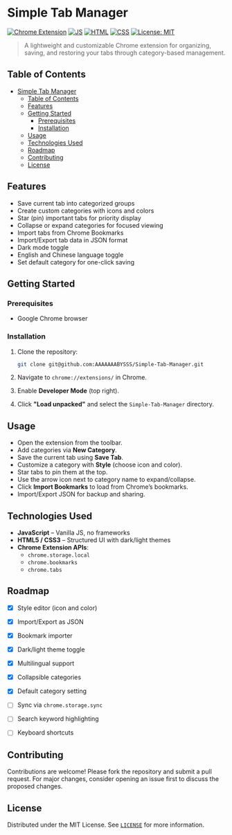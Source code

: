 # Simple Tab Manager

[![Chrome Extension](https://img.shields.io/badge/Platform-Chrome-blue?logo=google-chrome&logoColor=white)](https://www.google.com/chrome/)
[![JS](https://img.shields.io/badge/Code-JavaScript-yellow?logo=javascript&logoColor=white)](https://developer.mozilla.org/en-US/docs/Web/JavaScript)
[![HTML](https://img.shields.io/badge/Markup-HTML5-orange?logo=html5&logoColor=white)](https://developer.mozilla.org/en-US/docs/Web/HTML)
[![CSS](https://img.shields.io/badge/Style-CSS3-blue?logo=css3&logoColor=white)](https://developer.mozilla.org/en-US/docs/Web/CSS)
[![License: MIT](https://img.shields.io/badge/License-MIT-green.svg)](LICENSE)

> A lightweight and customizable Chrome extension for organizing, saving, and restoring your tabs through category-based management.

## Table of Contents

- [Simple Tab Manager](#simple-tab-manager)
  - [Table of Contents](#table-of-contents)
  - [Features](#features)
  - [Getting Started](#getting-started)
    - [Prerequisites](#prerequisites)
    - [Installation](#installation)
  - [Usage](#usage)
  - [Technologies Used](#technologies-used)
  - [Roadmap](#roadmap)
  - [Contributing](#contributing)
  - [License](#license)

## Features

- Save current tab into categorized groups
- Create custom categories with icons and colors
- Star (pin) important tabs for priority display
- Collapse or expand categories for focused viewing
- Import tabs from Chrome Bookmarks
- Import/Export tab data in JSON format
- Dark mode toggle
- English and Chinese language toggle
- Set default category for one-click saving

## Getting Started

### Prerequisites

- Google Chrome browser

### Installation

1. Clone the repository:

   ```bash
   git clone git@github.com:AAAAAAABYSSS/Simple-Tab-Manager.git
   ```

2. Navigate to `chrome://extensions/` in Chrome.

3. Enable **Developer Mode** (top right).

4. Click **"Load unpacked"** and select the `Simple-Tab-Manager` directory.

## Usage

- Open the extension from the toolbar.
- Add categories via **New Category**.
- Save the current tab using **Save Tab**.
- Customize a category with **Style** (choose icon and color).
- Star tabs to pin them at the top.
- Use the arrow icon next to category name to expand/collapse.
- Click **Import Bookmarks** to load from Chrome’s bookmarks.
- Import/Export JSON for backup and sharing.

## Technologies Used

- **JavaScript** – Vanilla JS, no frameworks
- **HTML5 / CSS3** – Structured UI with dark/light themes
- **Chrome Extension APIs**:
  - `chrome.storage.local`
  - `chrome.bookmarks`
  - `chrome.tabs`

## Roadmap

- [x] Style editor (icon and color)
- [x] Import/Export as JSON
- [x] Bookmark importer
- [x] Dark/light theme toggle
- [x] Multilingual support
- [x] Collapsible categories
- [x] Default category setting
- [ ] Sync via `chrome.storage.sync`
- [ ] Search keyword highlighting
- [ ] Keyboard shortcuts


## Contributing

Contributions are welcome! Please fork the repository and submit a pull request. For major changes, consider opening an issue first to discuss the proposed changes.


## License

Distributed under the MIT License. See [`LICENSE`](./LICENSE) for more information.

